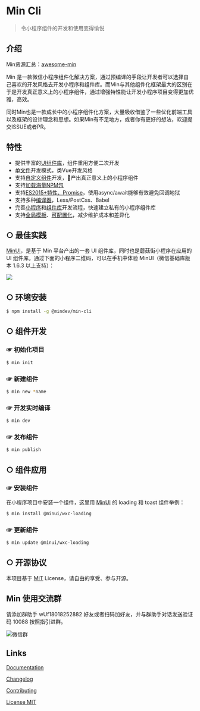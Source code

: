 # Min Cli

> 令小程序组件的开发和使用变得愉悦

## 介绍

Min资源汇总：[awesome-min](https://github.com/cds803/awesome-min)

Min 是一款微信小程序组件化解决方案，通过预编译的手段让开发者可以选择自己喜欢的开发风格去开发小程序和组件库。而Min与其他组件化框架最大的区别在于是开发真正意义上的小程序组件，通过增强特性能让开发小程序项目变得更加优雅，高效。

同时Min也是一款成长中的小程序组件化方案，大量吸收借鉴了一些优化前端工具以及框架的设计理念和思想。如果Min有不足地方，或者你有更好的想法，欢迎提交ISSUE或者PR。

## 特性

- 提供丰富的[UI组件库](https://github.com/meili/minui)，组件重用方便二次开发
- [单文件](https://meili.github.io/min/docs/features/single-file-mode.html)开发模式，类Vue开发风格
- 支持[自定义组件](https://meili.github.io/min/docs/min-cli/wxc-project/index.html)开发，产出真正意义上的小程序组件
- 支持[加载海量NPM包](https://meili.github.io/min/docs/features/npm.html)
- 支持[ES2015+特性、Promise](https://meili.github.io/min/docs/features/babel.html)，使用async/await能够有效避免回调地狱
- 支持多种[编译器](https://meili.github.io/min/docs/features/style.html)，Less/PostCss、Babel
- 完善[小程序](https://meili.github.io/min/docs/min-cli/app-project/index.html)和[组件库](https://meili.github.io/min/docs/min-cli/wxc-project/index.html)开发流程，快速建立私有的小程序组件库
- 支持[全局模板](https://meili.github.io/min/docs/advance/global-layout.html)、[可配置化](https://meili.github.io/min/docs/advance/global-setting.html)，减少维护成本和差异化

## ○ 最佳实践

[MinUI](https://github.com/meili/minui)，是基于 Min 平台产出的一套 UI 组件库，同时也是蘑菇街小程序在应用的 UI 组件库。通过下面的小程序二维码，可以在手机中体验 MinUI（微信基础库版本 1.6.3 以上支持）：

![](http://s3.mogucdn.com/mlcdn/c45406/171103_5l89d0ih87eh9e715065310ekgdea_220x220.png)

## ○ 环境安装

``` bash
$ npm install -g @mindev/min-cli
```

## ○ 组件开发

### ☞ 初始化项目

``` bash
$ min init
```

### ☞ 新建组件

``` bash
$ min new *name
```

### ☞ 开发实时编译

``` bash
$ min dev
```

### ☞ 发布组件

``` bash
$ min publish
```

## ○ 组件应用

### ☞ 安装组件

在小程序项目中安装一个组件，这里用 [MinUI](https://github.com/meili/minui) 的 loading 和 toast 组件举例：

``` bash
$ min install @minui/wxc-loading
```

### ☞ 更新组件

``` bash
$ min update @minui/wxc-loading
```

## ○ 开源协议

本项目基于 [MIT](http://opensource.org/licenses/MIT) License，请自由的享受、参与开源。


## Min 使用交流群

请添加群助手 wUf18018252882 好友或者扫码加好友，并与群助手对话发送验证码 10088 按照指引进群。

![微信群](https://s10.mogucdn.com/mlcdn/c45406/180108_888g0d26e23h9j8fc9e3bd7j3e85h_430x430.jpg_220x330.jpg)


## Links

[Documentation](https://meili.github.io/min)

[Changelog](https://meili.github.io/min/docs/changelog/index.html)

[Contributing](https://github.com/meili/min-cli/blob/master/CONTRIBUTING.md)

[License MIT](https://github.com/meili/min-cli/blob/master/LICENSE)
